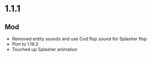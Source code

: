 # 1.1.1

## Mod
- Removed entity sounds and use Cod flop sound for Splasher flop
- Port to 1.19.3
- Touched up Splasher animation